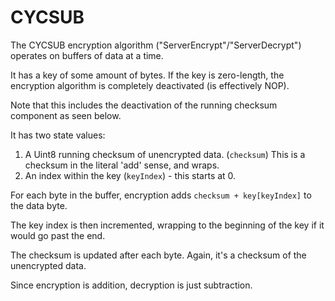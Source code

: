 # CYCSUB

The CYCSUB encryption algorithm ("ServerEncrypt"/"ServerDecrypt") operates on buffers of data at a time.

It has a key of some amount of bytes. If the key is zero-length, the encryption algorithm is completely deactivated (is effectively NOP).

Note that this includes the deactivation of the running checksum component as seen below.

It has two state values:

1. A Uint8 running checksum of unencrypted data. (`checksum`) This is a checksum in the literal 'add' sense, and wraps.
2. An index within the key (`keyIndex`) - this starts at 0.

For each byte in the buffer, encryption adds `checksum + key[keyIndex]` to the data byte.

The key index is then incremented, wrapping to the beginning of the key if it would go past the end.

The checksum is updated after each byte. Again, it's a checksum of the unencrypted data.

Since encryption is addition, decryption is just subtraction.

